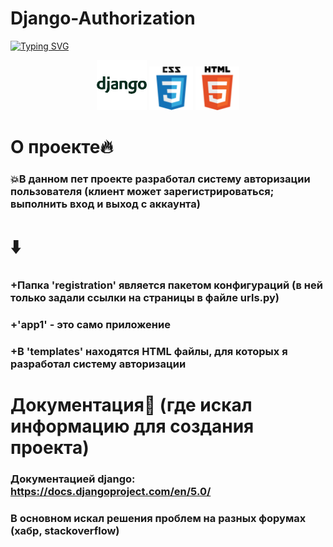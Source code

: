 # Django-Authorization
[![Typing SVG](https://readme-typing-svg.herokuapp.com?color=%2336BCF7&lines=Система+авторизации+на+Django)](https://git.io/typing-svg)
<p align="center">
      
</p>

<p align="center">
  <img width="80px" src="https://raw.githubusercontent.com/github/explore/7456fdff59816d37ef383a6c8f32a26ff7332db2/topics/django/django.png"/>
  <img width="70px" src="https://raw.githubusercontent.com/github/explore/80688e429a7d4ef2fca1e82350fe8e3517d3494d/topics/css/css.png"/>
  <img width="70px" src="https://raw.githubusercontent.com/github/explore/80688e429a7d4ef2fca1e82350fe8e3517d3494d/topics/html/html.png"/>
</p>

# О проекте🔥
### 💥В данном пет проекте разработал систему авторизации пользователя (клиент может зарегистрироваться; выполнить вход и выход с аккаунта)
# ⬇️
### +Папка 'registration' является пакетом конфигураций (в ней только задали ссылки на страницы в файле urls.py)
### +'app1' - это само приложение
### +В 'templates' находятся HTML файлы, для которых я разработал систему авторизации


# Документация📘 (где искал информацию для создания проекта)

### Документацией django: https://docs.djangoproject.com/en/5.0/
### В основном искал решения проблем на разных форумах (хабр, stackoverflow)

